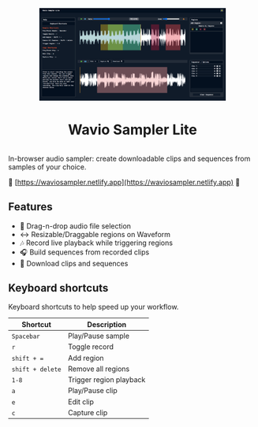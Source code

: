 <div align="center" style="display:flex;flex-direction:column;">
  <a href="https://waviosampler.netlify.app">
    <img style="width:75%;height:75%" src="./public/github-screenshot.png" alt="Wavio Sampler Lite: In-browser audio sampler." />
  </a>
  <h1>Wavio Sampler Lite</h1>
</div>

In-browser audio sampler: create downloadable clips and sequences from samples of your choice.   

🌊  [https://waviosampler.netlify.app](https://waviosampler.netlify.app) 🌊

## Features

- 📂 Drag-n-drop audio file selection
- ↔️ Resizable/Draggable regions on Waveform
- 🎶 Record live playback while triggering regions
- 🎧 Build sequences from recorded clips
- 💾 Download clips and sequences

## Keyboard shortcuts
Keyboard shortcuts to help speed up your workflow. 

| Shortcut         | Description               |
| ---------------- | ------------------------- |
| `Spacebar`       | Play/Pause sample         |
| `r`              | Toggle record             |
| `shift + =`      | Add region                |
| `shift + delete` | Remove all regions        |
| `1-8`            | Trigger region playback   |
| `a`              | Play/Pause clip           |
| `e`              | Edit clip                 |
| `c  `            | Capture clip              |